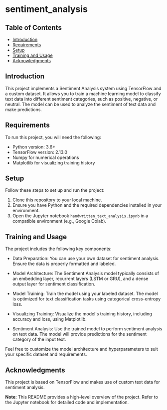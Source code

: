 # sentiment_analysis

## Table of Contents
* [Introduction](#introduction)
* [Requirements](#requirements)
* [Setup](#setup)
* [Training and Usage](#training-and-usage)
* [Acknowledgments](#acknowledgments)

## Introduction
This project implements a Sentiment Analysis system using TensorFlow and a custom dataset. It allows you to train a machine learning model to classify text data into different sentiment categories, such as positive, negative, or neutral. The model can be used to analyze the sentiment of text data and make predictions.

## Requirements
To run this project, you will need the following:

- Python version: 3.6+
- TensorFlow version: 2.13.0
- Numpy for numerical operations
- Matplotlib for visualizing training history

## Setup
Follow these steps to set up and run the project:

1. Clone this repository to your local machine.
2. Ensure you have Python and the required dependencies installed in your environment.
3. Open the Jupyter notebook `handwritten_text_analysis.ipynb` in a compatible environment (e.g., Google Colab).

## Training and Usage
The project includes the following key components:

- Data Preparation: You can use your own dataset for sentiment analysis. Ensure the data is properly formatted and labeled.
  
- Model Architecture: The Sentiment Analysis model typically consists of an embedding layer, recurrent layers (LSTM or GRU), and a dense output layer for sentiment classification.
  
- Model Training: Train the model using your labeled dataset. The model is optimized for text classification tasks using categorical cross-entropy loss.

- Visualizing Training: Visualize the model's training history, including accuracy and loss, using Matplotlib.

- Sentiment Analysis: Use the trained model to perform sentiment analysis on text data. The model will provide predictions for the sentiment category of the input text.

Feel free to customize the model architecture and hyperparameters to suit your specific dataset and requirements.

## Acknowledgments
This project is based on TensorFlow and makes use of custom text data for sentiment analysis.

**Note:** This README provides a high-level overview of the project. Refer to the Jupyter notebook for detailed code and implementation.
